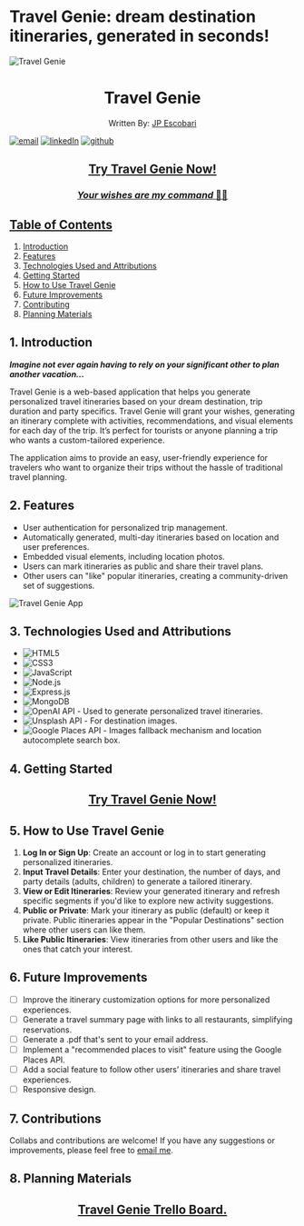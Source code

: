 # Travel Genie: dream destination itineraries, generated in seconds!

![Travel Genie](https://i.imgur.com/ZvSqxmI.jpeg)

<h1 style="text-align: center;">Travel Genie</h1>

<p align="center">Written By: <a href="https://www.linkedin.com/in/juanpabloescobari">JP Escobari</a></p>

<a href='mailto:jpe911@gmail.com'>![email](https://img.shields.io/badge/Gmail-D14836?style=for-the-badge&logo=gmail&logoColor=white)</a> <a href='www.linkedin.com/in/juanpabloescobari'>![linkedIn](https://img.shields.io/badge/LinkedIn-0077B5?style=for-the-badge&logo=linkedin&logoColor=white)</a>
<a href='https://github.com/Cone911'> ![github](https://img.shields.io/badge/GitHub%20Pages-222222?style=for-the-badge&logo=GitHub%20Pages&logoColor=white)</a>

<h2 align="center"><strong><a href="https://travel-genie-bc25ed2ebefa.herokuapp.com/">Try Travel Genie Now!</a></strong></h2>
<h3 align="center"><em><a href="https://travel-genie-bc25ed2ebefa.herokuapp.com/">Your wishes are my command </em>🙏🧞</h3>

## Table of Contents

1. [Introduction](#1-introduction)
2. [Features](#2-features)
3. [Technologies Used and Attributions](#3-technologies-used)
4. [Getting Started](#4-getting-started)
5. [How to Use Travel Genie](#5-how-to-use-travel-genie)
6. [Future Improvements](#6-future-improvements)
7. [Contributing](#7-contributing)
8. [Planning Materials](#8-planning-materials)

## 1. Introduction

***Imagine not ever again having to rely on your significant other to plan another vacation...***

Travel Genie is a web-based application that helps you generate personalized travel itineraries based on your dream destination, trip duration and party specifics. Travel Genie will grant your wishes, generating an itinerary complete with activities, recommendations, and visual elements for each day of the trip. It’s perfect for tourists or anyone planning a trip who wants a custom-tailored experience.

The application aims to provide an easy, user-friendly experience for travelers who want to organize their trips without the hassle of traditional travel planning.

## 2. Features

- User authentication for personalized trip management.
- Automatically generated, multi-day itineraries based on location and user preferences.
- Embedded visual elements, including location photos.
- Users can mark itineraries as public and share their travel plans.
- Other users can "like" popular itineraries, creating a community-driven set of suggestions.

![Travel Genie App](https://i.imgur.com/GOxnpts.jpeg)

## 3. Technologies Used and Attributions

- ![HTML5](https://img.shields.io/badge/HTML5-E34F26?style=for-the-badge&logo=html5&logoColor=white)
- ![CSS3](https://img.shields.io/badge/CSS3-1572B6?style=for-the-badge&logo=css3&logoColor=white)
- ![JavaScript](https://img.shields.io/badge/JavaScript-323330?style=for-the-badge&logo=javascript&logoColor=F7DF1E)
- ![Node.js](https://img.shields.io/badge/Node.js-43853D?style=for-the-badge&logo=node.js&logoColor=white)
- ![Express.js](https://img.shields.io/badge/Express.js-404D59?style=for-the-badge)
- ![MongoDB](https://img.shields.io/badge/MongoDB-4EA94B?style=for-the-badge&logo=mongodb&logoColor=white)
- ![OpenAI API](https://img.shields.io/badge/OpenAI-4285F4?style=for-the-badge&logo=OpenAI&logoColor=white) - Used to generate personalized travel itineraries.
- ![Unsplash API](https://img.shields.io/badge/Unsplash-000000?style=for-the-badge&logo=unsplash&logoColor=white) - For destination images.
- ![Google Places API](https://img.shields.io/badge/Google%20Places-4285F4?style=for-the-badge&logo=google&logoColor=white) - Images fallback mechanism and location autocomplete search box.

## 4. Getting Started

<h2 align="center"><strong><a href="https://travel-genie.herokuapp.com/">Try Travel Genie Now!</a></strong></h2>

## 5. How to Use Travel Genie

1. **Log In or Sign Up**: Create an account or log in to start generating personalized itineraries.
2. **Input Travel Details**: Enter your destination, the number of days, and party details (adults, children) to generate a tailored itinerary.
3. **View or Edit Itineraries**: Review your generated itinerary and refresh specific segments if you'd like to explore new activity suggestions.
4. **Public or Private**: Mark your itinerary as public (default) or keep it private. Public itineraries appear in the "Popular Destinations" section where other users can like them.
5. **Like Public Itineraries**: View itineraries from other users and like the ones that catch your interest.

## 6. Future Improvements

- [ ] Improve the itinerary customization options for more personalized experiences.
- [ ] Generate a travel summary page with links to all restaurants, simplifying reservations.
- [ ] Generate a .pdf that's sent to your email address.
- [ ] Implement a "recommended places to visit" feature using the Google Places API.
- [ ] Add a social feature to follow other users’ itineraries and share travel experiences.
- [ ] Responsive design.

## 7. Contributions

Collabs and contributions are welcome! If you have any suggestions or improvements, please feel free to <a href='mailto:jpe911@gmail.com'>email me</a>.

## 8. Planning Materials

<h2 align="center"><a href="https://trello.com/b/02vKufow/travel-genie">Travel Genie Trello Board.</a></h2>
